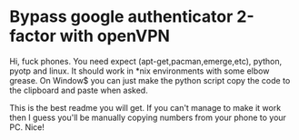 # Bypass google authenticator 2-factor with openVPN
Hi, fuck phones. You need expect (apt-get,pacman,emerge,etc), python, pyotp and linux. 
It should work in \*nix environments with some elbow grease. 
On Window$ you can just make the python script copy the code to the clipboard and paste when 
asked.

This is the best readme you will get. If you can't manage to make it work then I guess you'll
be manually copying numbers from your phone to your PC. Nice!


